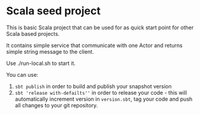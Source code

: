 # Scala seed project

This is basic Scala project that can be used for as quick start point for other Scala based projects.

It contains simple service that communicate with one Actor and returns simple string message to the client.

Use ./run-local.sh to start it.


You can use: 

1. `sbt publish` in order to build and publish your snapshot version
2. `sbt 'release with-defailts''` in order to release your code - this will automatically increment version in 
`version.sbt`, tag your code and push all changes to your git repository.
